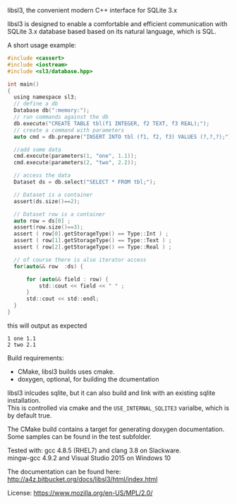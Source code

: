 libsl3, the convenient modern C++ interface for SQLite 3.x

libsl3 is designed to enable a comfortable and efficient communication with
SQLite 3.x database based based on its natural language, which is SQL.



A short usage example:

```c
#include <cassert>
#include <iostream>
#include <sl3/database.hpp>

int main()
{
  using namespace sl3;
  // define a db
  Database db(":memory:");
  // run commands against the db
  db.execute("CREATE TABLE tbl(f1 INTEGER, f2 TEXT, f3 REAL);");
  // create a command with parameters
  auto cmd = db.prepare("INSERT INTO tbl (f1, f2, f3) VALUES (?,?,?);");

  //add some data
  cmd.execute(parameters(1, "one", 1.1));
  cmd.execute(parameters(2, "two", 2.2));

  // access the data
  Dataset ds = db.select("SELECT * FROM tbl;");

  // Dataset is a container
  assert(ds.size()==2);

  // Dataset row is a container
  auto row = ds[0] ;
  assert(row.size()==3);
  assert ( row[0].getStorageType() == Type::Int ) ;
  assert ( row[1].getStorageType() == Type::Text ) ;
  assert ( row[2].getStorageType() == Type::Real ) ;

  // of course there is also iterator access
  for(auto&& row  :ds) {

      for (auto&& field : row) {
          std::cout << field << " " ;
      }
      std::cout << std::endl;
  }
}

```
this will output as expected

```
1 one 1.1 
2 two 2.1 
```

   
Build requirements:
* CMake, libsl3 builds uses cmake.   
* doxygen, optional, for building the dcumentation

libsl3 inlcudes sqlite, but it can also build and link with an existing sqlite
installation.   
This is controlled via cmake and the `USE_INTERNAL_SQLITE3` varialbe, 
which is by default true.

The CMake build contains a target for generating doxygen documentation.   
Some samples can be found in the test subfolder.  

Tested with:
gcc 4.8.5 (RHEL7) and clang 3.8 on Slackware.    
mingw-gcc 4.9.2 and Visual Studio 2015 on Windows 10

The documentation can be found here:
http://a4z.bitbucket.org/docs/libsl3/html/index.html

License: https://www.mozilla.org/en-US/MPL/2.0/
